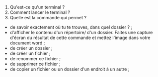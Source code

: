1. Qu'est-ce qu'un terminal ? 
2. Comment lancer le terminal ? 
3. Quelle est la commande qui permet ? 
  - de savoir exactement où tu te trouves, dans quel dossier ? ; 
  - d'afficher le contenu d'un répertoire/ d'un dossier. Faites une capture d'écran du résultat de cette commande et mettez l'image dans votre document word ;
  - de créer un dossier ;
  - de créer un fichier ; 
  - de renommer ce fichier ;
  - de supprimer ce fichier ;
  - de copier un fichier ou un dossier d'un endroit à un autre ; 
